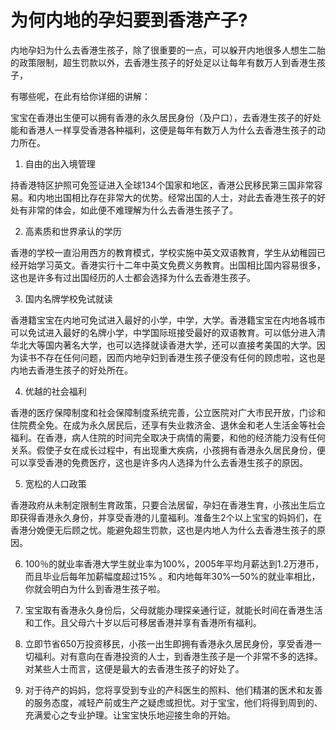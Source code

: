 为何内地的孕妇要到香港产子?
===========================

内地孕妇为什么去香港生孩子，除了很重要的一点，可以躲开内地很多人想生二胎的政策限制，超生罚款以外，去香港生孩子的好处足以让每年有数万人到香港生孩子，

有哪些呢，在此有给你详细的讲解：

宝宝在香港出生便可以拥有香港的永久居民身份（及户口），去香港生孩子的好处能和香港人一样享受香港各种福利，这便是每年有数万人为什么去香港生孩子的动力所在。

1. 自由的出入境管理

  持香港特区护照可免签证进入全球134个国家和地区，香港公民移民第三国非常容易。和内地出国相比存在非常大的优势。经常出国的人士，对此去香港生孩子的好处有非常的体会，如此便不难理解为什么去香港生孩子了。

2. 高素质和世界承认的学历

  香港的学校一直沿用西方的教育模式，学校实施中英文双语教育，学生从幼稚园已经开始学习英文。香港实行十二年中英文免费义务教育。出国相比国内容易很多，这也是许多有过出国经历的人士都会选择为什么去香港生孩子。

3. 国内名牌学校免试就读

  香港籍宝宝在内地可免试进入最好的小学，中学，大学。香港籍宝宝在内地各城市可以免试进入最好的名牌小学，中学国际班接受最好的双语教育。可以低分进入清华北大等国内著名大学，也可以选择就读香港大学，还可以直接考美国的大学。因为读书不存在任何问题，因而内地孕妇到香港生孩子便没有任何的顾虑啦，这也是内地去香港生孩子的好处所在。

4. 优越的社会福利

  香港的医疗保障制度和社会保障制度系统完善，公立医院对广大市民开放，门诊和住院费全免。在成为永久居民后，还享有失业救济金、退休金和老人生活金等社会福利。在香港，病人住院的时间完全取决于病情的需要，和他的经济能力没有任何关系。假使子女在成长过程中，有出现重大疾病，小孩拥有香港永久居民身份，便可以享受香港的免费医疗，这也是许多内人选择为什么去香港生孩子的原因。

5. 宽松的人口政策

  香港政府从未制定限制生育政策，只要合法居留，孕妇在香港生育，小孩出生后立即获得香港永久身份，并享受香港的儿童福利。准备生2个以上宝宝的妈妈们，在香港分娩便无后顾之忧。能避免超生罚款，这也是内地人为什么去香港生孩子的原因。

6. 100％的就业率香港大学生就业率为100%，2005年平均月薪达到1.2万港币，而且毕业后每年加薪幅度超过15% 。和内地每年30%—50%的就业率相比，你就会明白为什么到香港生孩子啦。

7. 宝宝取有香港永久身份后，父母就能办理探亲通行证，就能长时间在香港生活和工作。且父母六十岁以后可移居香港并享有香港所有福利。

8. 立即节省650万投资移民，小孩一出生即拥有香港永久居民身份，享受香港一切福利。对有意向在香港投资的人士，到香港生孩子是一个非常不多的选择。对某些人士而言，这便是最大的去香港生孩子的好处了。

9. 对于待产的妈妈，您将享受到专业的产科医生的照料、他们精湛的医术和友善的服务态度，减轻产前或生产之疑虑或担忧。对于宝宝，他们将得到周到的、充满爱心之专业护理。让宝宝快乐地迎接生命的开始。
